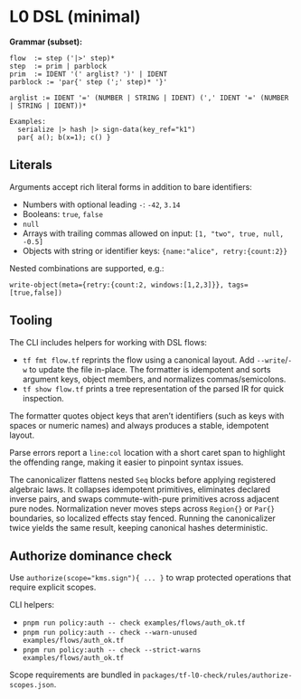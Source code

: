 # L0 DSL (minimal)

**Grammar (subset):**
```
flow  := step ('|>' step)*
step  := prim | parblock
prim  := IDENT '(' arglist? ')' | IDENT
parblock := 'par{' step (';' step)* '}'

arglist := IDENT '=' (NUMBER | STRING | IDENT) (',' IDENT '=' (NUMBER | STRING | IDENT))*

Examples:
  serialize |> hash |> sign-data(key_ref="k1")
  par{ a(); b(x=1); c() }
```

## Literals

Arguments accept rich literal forms in addition to bare identifiers:

* Numbers with optional leading `-`: `-42`, `3.14`
* Booleans: `true`, `false`
* `null`
* Arrays with trailing commas allowed on input: `[1, "two", true, null, -0.5]`
* Objects with string or identifier keys: `{name:"alice", retry:{count:2}}`

Nested combinations are supported, e.g.:

```
write-object(meta={retry:{count:2, windows:[1,2,3]}}, tags=[true,false])
```

## Tooling

The CLI includes helpers for working with DSL flows:

* `tf fmt flow.tf` reprints the flow using a canonical layout. Add `--write`/`-w` to update the file in-place. The formatter is idempotent and sorts argument keys, object members, and normalizes commas/semicolons.
* `tf show flow.tf` prints a tree representation of the parsed IR for quick inspection.

The formatter quotes object keys that aren’t identifiers (such as keys with spaces or numeric names) and always produces a stable, idempotent layout.

Parse errors report a `line:col` location with a short caret span to highlight the offending range, making it easier to pinpoint syntax issues.

The canonicalizer flattens nested `Seq` blocks before applying registered algebraic laws.
It collapses idempotent primitives, eliminates declared inverse pairs, and swaps commute-with-pure primitives across adjacent pure nodes.
Normalization never moves steps across `Region{}` or `Par{}` boundaries, so localized effects stay fenced.
Running the canonicalizer twice yields the same result, keeping canonical hashes deterministic.

## Authorize dominance check

Use `authorize(scope="kms.sign"){ ... }` to wrap protected operations that require explicit scopes.

CLI helpers:

* `pnpm run policy:auth -- check examples/flows/auth_ok.tf`
* `pnpm run policy:auth -- check --warn-unused examples/flows/auth_ok.tf`
* `pnpm run policy:auth -- check --strict-warns examples/flows/auth_ok.tf`

Scope requirements are bundled in `packages/tf-l0-check/rules/authorize-scopes.json`.
